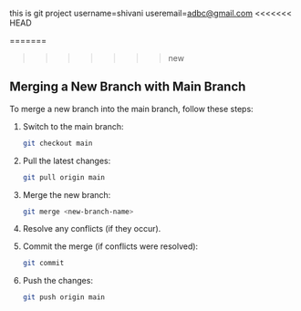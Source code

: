 this is git project 
username=shivani
useremail=adbc@gmail.com
<<<<<<< HEAD

=======
>>>>>>> new
## Merging a New Branch with Main Branch

To merge a new branch into the main branch, follow these steps:

1. Switch to the main branch:
   ```bash
   git checkout main
   ```

2. Pull the latest changes:
   ```bash
   git pull origin main
   ```

3. Merge the new branch:
   ```bash
   git merge <new-branch-name>
   ```

4. Resolve any conflicts (if they occur).

5. Commit the merge (if conflicts were resolved):
   ```bash
   git commit
   ```

6. Push the changes:
   ```bash
   git push origin main
   ```
